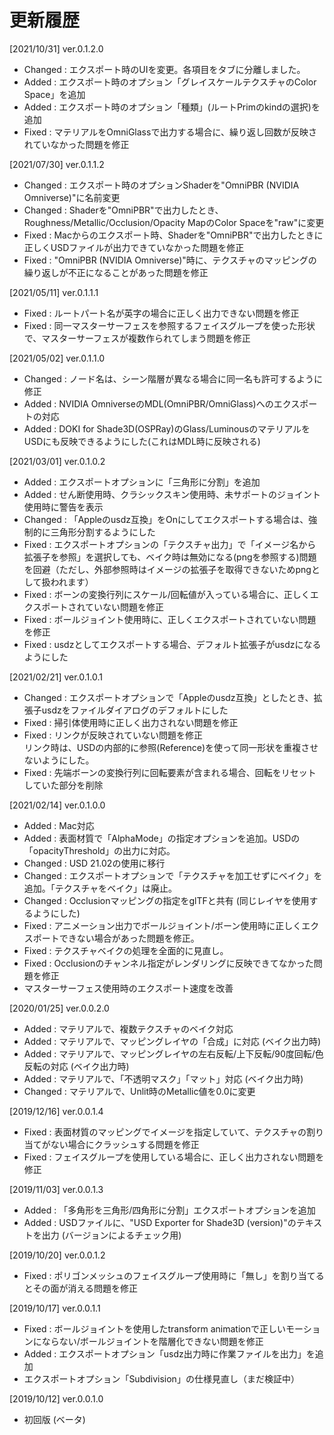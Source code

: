 # 更新履歴

[2021/10/31] ver.0.1.2.0   

* Changed : エクスポート時のUIを変更。各項目をタブに分離しました。
* Added : エクスポート時のオプション「グレイスケールテクスチャのColor Space」を追加
* Added : エクスポート時のオプション「種類」(ルートPrimのkindの選択)を追加
* Fixed : マテリアルをOmniGlassで出力する場合に、繰り返し回数が反映されていなかった問題を修正

[2021/07/30] ver.0.1.1.2   

* Changed : エクスポート時のオプションShaderを"OmniPBR (NVIDIA Omniverse)"に名前変更
* Changed : Shaderを"OmniPBR"で出力したとき、Roughness/Metallic/Occlusion/Opacity MapのColor Spaceを"raw"に変更
* Fixed : Macからのエクスポート時、Shaderを"OmniPBR"で出力したときに正しくUSDファイルが出力できていなかった問題を修正
* Fixed : "OmniPBR (NVIDIA Omniverse)"時に、テクスチャのマッピングの繰り返しが不正になることがあった問題を修正

[2021/05/11] ver.0.1.1.1   
* Fixed : ルートパート名が英字の場合に正しく出力できない問題を修正
* Fixed : 同一マスターサーフェスを参照するフェイスグループを使った形状で、マスターサーフェスが複数作られてしまう問題を修正

[2021/05/02] ver.0.1.1.0   
* Changed : ノード名は、シーン階層が異なる場合に同一名も許可するように修正
* Added : NVIDIA OmniverseのMDL(OmniPBR/OmniGlass)へのエクスポートの対応
* Added : DOKI for Shade3D(OSPRay)のGlass/LuminousのマテリアルをUSDにも反映できるようにした(これはMDL時に反映される)

[2021/03/01] ver.0.1.0.2   

* Added : エクスポートオプションに「三角形に分割」を追加
* Added : せん断使用時、クラシックスキン使用時、未サポートのジョイント使用時に警告を表示
* Changed : 「Appleのusdz互換」をOnにしてエクスポートする場合は、強制的に三角形分割するようにした
* Fixed : エクスポートオプションの「テクスチャ出力」で「イメージ名から拡張子を参照」を選択しても、ベイク時は無効になる(pngを参照する)問題を回避（ただし、外部参照時はイメージの拡張子を取得できないためpngとして扱われます）
* Fixed : ボーンの変換行列にスケール/回転値が入っている場合に、正しくエクスポートされていない問題を修正
* Fixed : ボールジョイント使用時に、正しくエクスポートされていない問題を修正
* Fixed : usdzとしてエクスポートする場合、デフォルト拡張子がusdzになるようにした

[2021/02/21] ver.0.1.0.1   

* Changed : エクスポートオプションで「Appleのusdz互換」としたとき、拡張子usdzをファイルダイアログのデフォルトにした
* Fixed : 掃引体使用時に正しく出力されない問題を修正
* Fixed : リンクが反映されていない問題を修正    
リンク時は、USDの内部的に参照(Reference)を使って同一形状を重複させないようにした。    
* Fixed : 先端ボーンの変換行列に回転要素が含まれる場合、回転をリセットしていた部分を削除

[2021/02/14] ver.0.1.0.0   

* Added : Mac対応
* Added : 表面材質で「AlphaMode」の指定オプションを追加。USDの「opacityThreshold」の出力に対応。
* Changed : USD 21.02の使用に移行
* Changed : エクスポートオプションで「テクスチャを加工せずにベイク」を追加。「テクスチャをベイク」は廃止。
* Changed : Occlusionマッピングの指定をglTFと共有 (同じレイヤを使用するようにした)
* Fixed : アニメーション出力でボールジョイント/ボーン使用時に正しくエクスポートできない場合があった問題を修正。
* Fixed : テクスチャベイクの処理を全面的に見直し。
* Fixed : Occlusionのチャンネル指定がレンダリングに反映できてなかった問題を修正
* マスターサーフェス使用時のエクスポート速度を改善

[2020/01/25] ver.0.0.2.0   

* Added : マテリアルで、複数テクスチャのベイク対応
* Added : マテリアルで、マッピングレイヤの「合成」に対応 (ベイク出力時)
* Added : マテリアルで、マッピングレイヤの左右反転/上下反転/90度回転/色反転の対応 (ベイク出力時)
* Added : マテリアルで、「不透明マスク」「マット」対応 (ベイク出力時)
* Changed : マテリアルで、Unlit時のMetallic値を0.0に変更

[2019/12/16] ver.0.0.1.4   

* Fixed : 表面材質のマッピングでイメージを指定していて、テクスチャの割り当てがない場合にクラッシュする問題を修正
* Fixed : フェイスグループを使用している場合に、正しく出力されない問題を修正

[2019/11/03] ver.0.0.1.3   

* Added : 「多角形を三角形/四角形に分割」エクスポートオプションを追加
* Added : USDファイルに、"USD Exporter for Shade3D (version)"のテキストを出力 (バージョンによるチェック用)

[2019/10/20] ver.0.0.1.2   

* Fixed : ポリゴンメッシュのフェイスグループ使用時に「無し」を割り当てるとその面が消える問題を修正

[2019/10/17] ver.0.0.1.1   

* Fixed : ボールジョイントを使用したtransform animationで正しいモーションにならない/ボールジョイントを階層化できない問題を修正
* Added : エクスポートオプション「usdz出力時に作業ファイルを出力」を追加
* エクスポートオプション「Subdivision」の仕様見直し（まだ検証中）

[2019/10/12] ver.0.0.1.0   

* 初回版 (ベータ)

